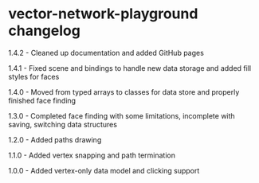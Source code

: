# vector-network-playground changelog
1.4.2 - Cleaned up documentation and added GitHub pages

1.4.1 - Fixed scene and bindings to handle new data storage and added fill styles for faces

1.4.0 - Moved from typed arrays to classes for data store and properly finished face finding

1.3.0 - Completed face finding with some limitations, incomplete with saving, switching data structures

1.2.0 - Added paths drawing

1.1.0 - Added vertex snapping and path termination

1.0.0 - Added vertex-only data model and clicking support
